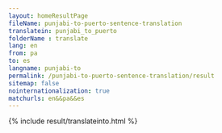```yaml
---
layout: homeResultPage
fileName: punjabi-to-puerto-sentence-translation
translatein: punjabi_to_puerto
folderName : translate
lang: en
from: pa
to: es
langname: punjabi-to
permalink: /punjabi-to-puerto-sentence-translation/result
sitemap: false
nointernationalization: true
matchurls: en&&pa&&es
---
```

{% include result/translateinto.html %}

<script src="/js/result/translation.js" data-foldername="{{page.folderName}}" data-lang="{{page.lang}}"></script>
